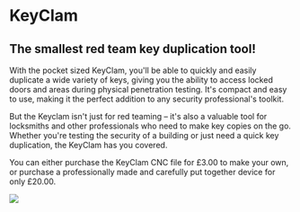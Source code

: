 # KeyClam
## The smallest red team key duplication tool!

With the pocket sized KeyClam, you'll be able to quickly and easily duplicate a wide variety of keys, giving you the ability to access locked doors and areas during physical penetration testing. It's compact and easy to use, making it the perfect addition to any security professional's toolkit.

But the Keyclam isn't just for red teaming – it's also a valuable tool for locksmiths and other professionals who need to make key copies on the go. Whether you're testing the security of a building or just need a quick key duplication, the KeyClam has you covered.

You can either purchase the KeyClam CNC file for £3.00 to make your own, or purchase a professionally made and carefully put together device for only £20.00.

<img src="{{site.url}}/images/keyclam1.jpg">
